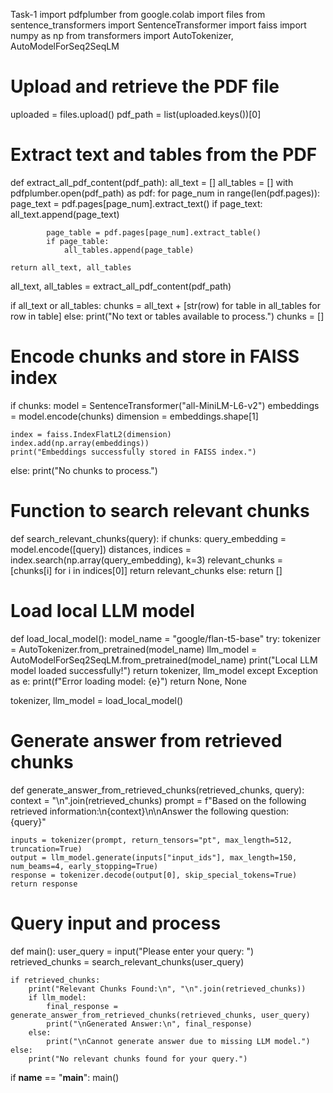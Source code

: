 Task-1
import pdfplumber
from google.colab import files
from sentence_transformers import SentenceTransformer
import faiss
import numpy as np
from transformers import AutoTokenizer, AutoModelForSeq2SeqLM

# Upload and retrieve the PDF file
uploaded = files.upload()
pdf_path = list(uploaded.keys())[0]

# Extract text and tables from the PDF
def extract_all_pdf_content(pdf_path):
    all_text = []
    all_tables = []
    with pdfplumber.open(pdf_path) as pdf:
        for page_num in range(len(pdf.pages)):
            page_text = pdf.pages[page_num].extract_text()
            if page_text:
                all_text.append(page_text)

            page_table = pdf.pages[page_num].extract_table()
            if page_table:
                all_tables.append(page_table)

    return all_text, all_tables

all_text, all_tables = extract_all_pdf_content(pdf_path)

if all_text or all_tables:
    chunks = all_text + [str(row) for table in all_tables for row in table]
else:
    print("No text or tables available to process.")
    chunks = []

# Encode chunks and store in FAISS index
if chunks:
    model = SentenceTransformer("all-MiniLM-L6-v2")
    embeddings = model.encode(chunks)
    dimension = embeddings.shape[1]

    index = faiss.IndexFlatL2(dimension)
    index.add(np.array(embeddings))
    print("Embeddings successfully stored in FAISS index.")
else:
    print("No chunks to process.")

# Function to search relevant chunks
def search_relevant_chunks(query):
    if chunks:
        query_embedding = model.encode([query])
        distances, indices = index.search(np.array(query_embedding), k=3)
        relevant_chunks = [chunks[i] for i in indices[0]]
        return relevant_chunks
    else:
        return []

# Load local LLM model
def load_local_model():
    model_name = "google/flan-t5-base"
    try:
        tokenizer = AutoTokenizer.from_pretrained(model_name)
        llm_model = AutoModelForSeq2SeqLM.from_pretrained(model_name)
        print("Local LLM model loaded successfully!")
        return tokenizer, llm_model
    except Exception as e:
        print(f"Error loading model: {e}")
        return None, None

tokenizer, llm_model = load_local_model()

# Generate answer from retrieved chunks
def generate_answer_from_retrieved_chunks(retrieved_chunks, query):
    context = "\n".join(retrieved_chunks)
    prompt = f"Based on the following retrieved information:\n{context}\n\nAnswer the following question: {query}"

    inputs = tokenizer(prompt, return_tensors="pt", max_length=512, truncation=True)
    output = llm_model.generate(inputs["input_ids"], max_length=150, num_beams=4, early_stopping=True)
    response = tokenizer.decode(output[0], skip_special_tokens=True)
    return response

# Query input and process
def main():
    user_query = input("Please enter your query: ")
    retrieved_chunks = search_relevant_chunks(user_query)

    if retrieved_chunks:
        print("Relevant Chunks Found:\n", "\n".join(retrieved_chunks))
        if llm_model:
            final_response = generate_answer_from_retrieved_chunks(retrieved_chunks, user_query)
            print("\nGenerated Answer:\n", final_response)
        else:
            print("\nCannot generate answer due to missing LLM model.")
    else:
        print("No relevant chunks found for your query.")

if __name__ == "__main__":
    main()
